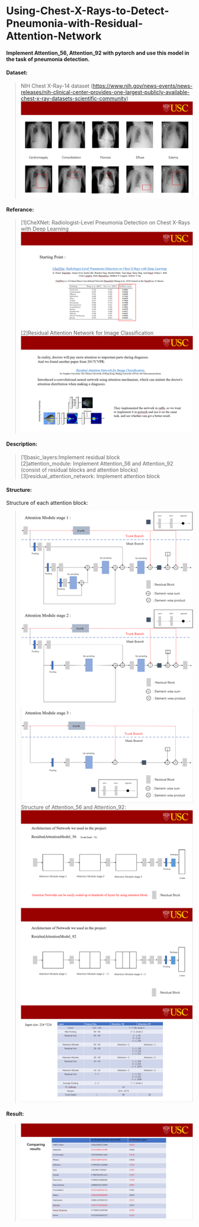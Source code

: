 # Using-Chest-X-Rays-to-Detect-Pneumonia-with-Residual-Attention-Network
#### Implement Attention_56, Attention_92 with pytorch and use this model in the task of pneumonia detection.
#### Dataset: 
>NIH Chest X-Ray-14 dataset 
(https://www.nih.gov/news-events/news-releases/nih-clinical-center-provides-one-largest-publicly-available-chest-x-ray-datasets-scientific-community)
>![avatar](5.png) 
#### Referance: 
>[1]CheXNet: Radiologist-Level Pneumonia Detection on Chest X-Rays with Deep Learning  
>![avatar](6.png) 
[2]Residual Attention Network for Image Classification  
>![avatar](7.png) 
#### Description:
>[1]basic_layers:Implement residual block  
[2]attention_module: Implement Attention_56 and Attention_92 (consist of residual blocks and attention blocks)  
[3]residual_attention_network: Implement attention block  
#### Structure:
Structure of each attention block:  
>![avatar](17.png)  
>![avatar](19.png)  
>![avatar](21.png)  
Structure of Attention_56 and Attention_92:  
>![avatar](13.png)  
>![avatar](14.png) 
>![avatar](23.png) 
#### Result:  
>![avatar](26.png)

